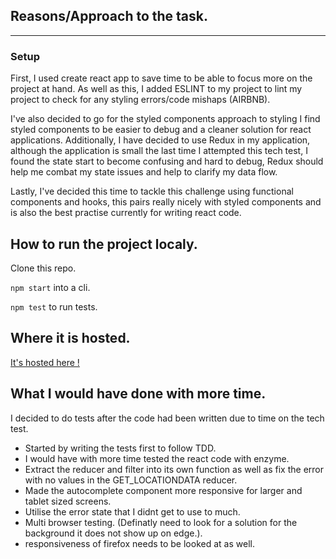 ## Reasons/Approach to the task.
___

### Setup
First, I used create react app to save time to be able to focus more on the project at hand. As well as this, I added ESLINT to my project to lint my project to check for any styling errors/code mishaps (AIRBNB). 

I've also decided to go for the styled components approach to styling I find styled components to be easier to debug and a cleaner solution for react applications. Additionally, I have decided to use Redux in my application, 
although the application is small the last time I attempted this tech test, I found the state start to become confusing and hard to debug, Redux should help me combat my state issues and help to clarify my data flow. 

Lastly, I've decided this time to tackle this challenge using functional components and hooks, this pairs really nicely with styled components and is also the best practise currently for writing react code. 


## How to run the project localy.

  Clone this repo. 
  
  `npm start` into a cli.

  `npm test` to run tests.

## Where it is hosted.

  [It's hosted here !](https://compareyourair.herokuapp.com)

## What I would have done with more time. 

  I decided to do tests after the code had been written due to time on the tech test.

   - Started by writing the tests first to follow TDD.
   - I would have with more time tested the react code with enzyme.
   - Extract the reducer and filter into its own function as well as fix the error with no      values in the GET_LOCATIONDATA reducer.
   - Made the autocomplete component more responsive for larger and tablet sized screens.
   - Utilise the error state that I didnt get to use to much. 
   - Multi browser testing. (Definatly need to look for a solution for the background it does not show up on edge.).
   - responsiveness of firefox needs to be looked at as well. 
   


